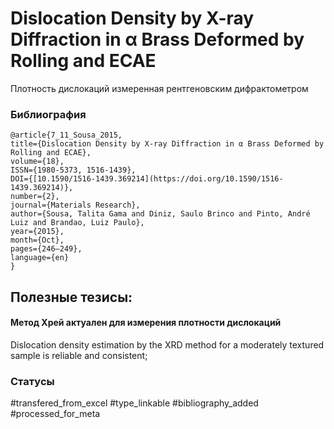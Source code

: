 # Dislocation Density by X-ray Diffraction in α Brass Deformed by Rolling and ECAE

Плотность дислокаций измеренная рентгеновским дифрактометром

### Библиография
```
@article{7_11_Sousa_2015,
title={Dislocation Density by X-ray Diffraction in α Brass Deformed by Rolling and ECAE},
volume={18},
ISSN={1980-5373, 1516-1439},
DOI={[10.1590/1516-1439.369214](https://doi.org/10.1590/1516-1439.369214)},
number={2},
journal={Materials Research},
author={Sousa, Talita Gama and Diniz, Saulo Brinco and Pinto, André Luiz and Brandao, Luiz Paulo},
year={2015},
month={Oct},
pages={246–249},
language={en}
}
```

## Полезные тезисы:

#### Метод Хрей актуален для измерения плотности дислокаций
Dislocation density estimation by the XRD method for
a moderately textured sample is reliable and consistent;

### Статусы
#transfered_from_excel 
#type_linkable 
#bibliography_added
#processed_for_meta
